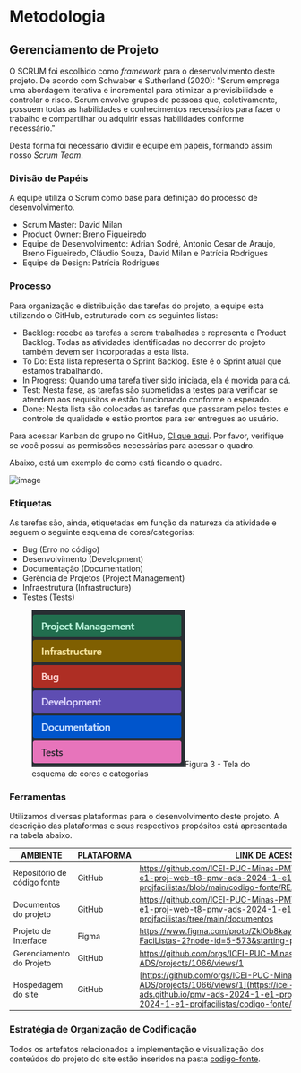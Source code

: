 
# Metodologia


## Gerenciamento de Projeto
O SCRUM foi escolhido como _framework_ para o desenvolvimento deste projeto. De acordo com Schwaber e Sutherland (2020):
"Scrum emprega uma abordagem iterativa e incremental para otimizar a previsibilidade e controlar o risco. Scrum envolve grupos de pessoas que, coletivamente, possuem todas as habilidades e conhecimentos necessários para fazer o trabalho e compartilhar ou adquirir essas habilidades conforme necessário."

Desta forma foi necessário dividir e equipe em papeis, formando assim nosso _Scrum Team_.

### Divisão de Papéis

A equipe utiliza o Scrum como base para definição do processo de desenvolvimento.
- Scrum Master: David Milan
- Product Owner: Breno Figueiredo
- Equipe de Desenvolvimento: Adrian Sodré, Antonio Cesar de Araujo, Breno Figueiredo, Cláudio Souza, David Milan e Patrícia Rodrigues
- Equipe de Design: Patrícia Rodrigues

### Processo

Para organização e distribuição das tarefas do projeto, a equipe está utilizando o GitHub, estruturado com as seguintes listas:

- Backlog: recebe as tarefas a serem trabalhadas e representa o Product Backlog. Todas as atividades identificadas no decorrer do projeto também devem ser incorporadas a esta lista. 
- To Do: Esta lista representa o Sprint Backlog. Este é o Sprint atual que estamos trabalhando. 
- In Progress: Quando uma tarefa tiver sido iniciada, ela é movida para cá.
- Test: Nesta fase, as tarefas são submetidas a testes para verificar se atendem aos requisitos e estão funcionando conforme o esperado.
- Done: Nesta lista são colocadas as tarefas que passaram pelos testes e controle de qualidade e estão prontos para ser entregues ao usuário.

Para acessar Kanban do grupo no GitHub, [Clique aqui](https://github.com/orgs/ICEI-PUC-Minas-PMV-ADS/projects/1066/views/1). Por favor, verifique se você possui as permissões necessárias para acessar o quadro.

Abaixo, está um exemplo de como está ficando o quadro.

![image](https://github.com/ICEI-PUC-Minas-PMV-ADS/pmv-ads-2024-1-e1-proj-web-t8-pmv-ads-2024-1-e1-projfacilistas/assets/80117189/2d401b53-f553-4694-aab2-206ddd15bebb)


### Etiquetas
<p>As tarefas são, ainda, etiquetadas em função da natureza da atividade e seguem o seguinte esquema de cores/categorias:</p>

<ul>
  <li>Bug (Erro no código)</li>
  <li>Desenvolvimento (Development)</li>
  <li>Documentação (Documentation)</li>
  <li>Gerência de Projetos (Project Management)</li>
  <li>Infraestrutura (Infrastructure)</li>
  <li>Testes (Tests)</li>
</ul>

<figure> 
  <img src="img/Etiquetas.png"
    <figcaption>Figura 3 - Tela do esquema de cores e categorias</figcaption>
</figure> 
  
### Ferramentas

Utilizamos diversas plataformas para o desenvolvimento deste projeto. A descrição das plataformas e seus respectivos propósitos está apresentada na tabela abaixo.

| AMBIENTE                            | PLATAFORMA                         | LINK DE ACESSO                         |
|-------------------------------------|------------------------------------|----------------------------------------|
| Repositório de código fonte         | GitHub                             | https://github.com/ICEI-PUC-Minas-PMV-ADS/pmv-ads-2024-1-e1-proj-web-t8-pmv-ads-2024-1-e1-projfacilistas/blob/main/codigo-fonte/README.md |
| Documentos do projeto               | GitHub                             | https://github.com/ICEI-PUC-Minas-PMV-ADS/pmv-ads-2024-1-e1-proj-web-t8-pmv-ads-2024-1-e1-projfacilistas/tree/main/documentos |
| Projeto de Interface                | Figma                              | https://www.figma.com/proto/ZkIOb8kayKYGIQjyN8q8QC/Prototipo-FaciListas-2?node-id=5-573&starting-point-node-id=5%3A573 |
| Gerenciamento do Projeto            | GitHub                             | https://github.com/orgs/ICEI-PUC-Minas-PMV-ADS/projects/1066/views/1 |
| Hospedagem do site                  | GitHub                             | [https://github.com/orgs/ICEI-PUC-Minas-PMV-ADS/projects/1066/views/1](https://icei-puc-minas-pmv-ads.github.io/pmv-ads-2024-1-e1-proj-web-t8-pmv-ads-2024-1-e1-projfacilistas/codigo-fonte/paginaIncial/) |


### Estratégia de Organização de Codificação 

Todos os artefatos relacionados a implementação e visualização dos conteúdos do projeto do site estão inseridos na pasta [codigo-fonte](https://github.com/ICEI-PUC-Minas-PMV-ADS/pmv-ads-2024-1-e1-proj-web-t8-pmv-ads-2024-1-e1-projfacilistas/tree/main/codigo-fonte).

